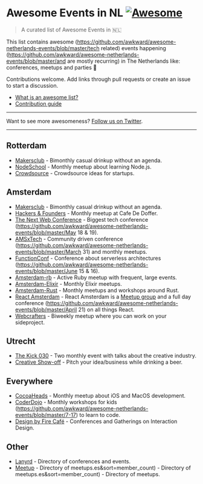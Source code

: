 # Awesome Events in NL [![Awesome](https://cdn.rawgit.com/sindresorhus/awesome/d7305f38d29fed78fa85652e3a63e154dd8e8829/media/badge.svg)](https://github.com/sindresorhus/awesome)

> A curated list of Awesome Events in 🇳🇱

This list contains awesome (https://github.com/awkward/awesome-netherlands-events/blob/master/tech related) events happening (https://github.com/awkward/awesome-netherlands-events/blob/master/and are mostly recurring) in The Netherlands like: conferences, meetups and parties 🎉 

Contributions welcome. Add links through pull requests or create an issue to start a discussion.
- [What is an awesome list?](https://github.com/sindresorhus/awesome)
- [Contribution guide](https://github.com/awkward/awesome-netherlands-events/blob/master/contributing.md)

---

Want to see more awesomeness? [Follow us on Twitter](https://twitter.com/madeawkward).


---

## Rotterdam
- [Makersclub](http://makersclubrdam.com/) - Bimonthly casual drinkup without an agenda.
- [NodeSchool](http://www.meetup.com/nodeschool-rotterdam/) - Monthly meetup about learning Node.js.
- [Crowdsource](http://rdamsenieuwe.nl/thema/crowd-force) - Crowdsource ideas for startups.

## Amsterdam
- [Makersclub](http://makersclubams.com/) - Bimonthly casual drinkup without an agenda.
- [Hackers & Founders](https://www.meetup.com/Hackers-and-Founders-Amsterdam-NL/) - Monthly meetup at Cafe De Doffer.
- [The Next Web Conference](https://github.com/awkward/awesome-netherlands-events/blob/master/https://thenextweb.com/conference) - Biggest tech conference (https://github.com/awkward/awesome-netherlands-events/blob/master/May 18 & 19).
- [AMSxTech](https://github.com/awkward/awesome-netherlands-events/blob/master/http://amsxtech.com/) - Community driven conference (https://github.com/awkward/awesome-netherlands-events/blob/master/March 31) and monthly meetups.
- [FunctionConf](https://github.com/awkward/awesome-netherlands-events/blob/master/https://functionconf.io/) - Conference about serverless architectures (https://github.com/awkward/awesome-netherlands-events/blob/master/June 15 & 16).
- [Amsterdam-rb](https://www.meetup.com/amsterdam-rb/) - Active Ruby meetup with frequent, large events.
- [Amsterdam-Elixir](https://www.meetup.com/Amsterdam-Elixir) - Monthly Elixir meetups.
- [Amsterdam-Rust](https://www.meetup.com/Rust-Amsterdam) - Monthly meetups and workshops around Rust.
- [React Amsterdam](https://github.com/awkward/awesome-netherlands-events/blob/master/https://react.amsterdam) - React Amsterdam is a [Meetup group](https://github.com/awkward/awesome-netherlands-events/blob/master/https://www.meetup.com/React-Amsterdam/) and a full day conference (https://github.com/awkward/awesome-netherlands-events/blob/master/April 21) on all things React.
- [Webcrafters](https://webcrafters.xyz) - Biweekly meetup where you can work on your sideproject.

## Utrecht
- [The Kick 030](http://www.thekick030.nl) - Two monthly event with talks about the creative industry.
- [Creative Show-off](http://creativeshowoff.nl) - Pitch your idea/business while drinking a beer.

## Everywhere
- [CocoaHeads](https://www.meetup.com/CocoaHeadsNL/) - Monthly meetup about iOS and MacOS development.
- [CoderDojo](https://github.com/awkward/awesome-netherlands-events/blob/master/https://coderdojo.nl) - Monthly workshops for kids (https://github.com/awkward/awesome-netherlands-events/blob/master/7-17) to learn to code.
- [Design by Fire Café](https://www.designbyfire.nl) - Conferences and Gatherings on Interaction Design.

## Other
- [Lanyrd](http://lanyrd.com/places/netherlands/) - Directory of conferences and events.
- [Meetup](https://www.meetup.com/find/?allMeetups=false&keywords=tech&radius=100&userFreeform=netherlands&gcResults=Netherlands%3ANL%3Anull%3Anull%3Anull%3Anull%3Anull%3A52.132633%3A5.2912659999999505&change=yes&sort=member_count) - Directory of meetups.es&sort=member_count) - Directory of meetups.es&sort=member_count) - Directory of meetups.